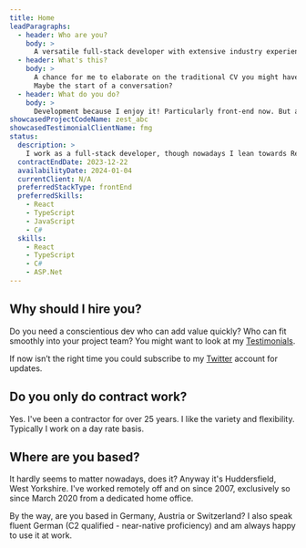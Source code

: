 ```yaml
---
title: Home
leadParagraphs:
  - header: Who are you?
    body: >
      A versatile full-stack developer with extensive industry experience, currently working with React, TypeScript, C# and ASP.Net Core.
  - header: What's this?
    body: >
      A chance for me to elaborate on the traditional CV you might have in your hand, to add some colour and context.
      Maybe the start of a conversation?
  - header: What do you do?
    body: >
      Development because I enjoy it! Particularly front-end now. But also analysis, design, helping choose technologies, running meetings, presentations, demos, mentoring ...
showcasedProjectCodeName: zest_abc
showcasedTestimonialClientName: fmg
status:
  description: >
    I work as a full-stack developer, though nowadays I lean towards React and TypeScript, because I enjoy using them.
  contractEndDate: 2023-12-22
  availabilityDate: 2024-01-04
  currentClient: N/A
  preferredStackType: frontEnd
  preferredSkills:
    - React
    - TypeScript
    - JavaScript
    - C#
  skills:
    - React
    - TypeScript
    - C#
    - ASP.Net
---
```


## Why should I hire you?

Do you need a conscientious dev who can add value quickly? Who can fit smoothly into your project team? You might want to look at my <a href="/testimonials">Testimonials</a>.

If now isn’t the right time you could subscribe to my <a href="https://twitter.com/mcharper" target="blank">Twitter</a> account for updates.

## Do you only do contract work?

Yes. I've been a contractor for over 25 years. I like the variety and flexibility. Typically I work on a day rate basis.

## Where are you based?

It hardly seems to matter nowadays, does it? Anyway it's Huddersfield, West Yorkshire. I've worked remotely off and on since 2007, exclusively so since March 2020 from a dedicated home office.

By the way, are you based in Germany, Austria or Switzerland? I also speak fluent German (C2 qualified - near-native proficiency) and am always happy to use it at work.
